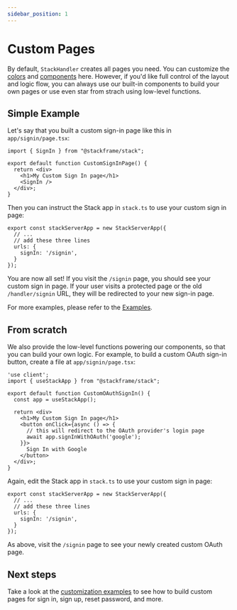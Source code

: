 ```yaml
---
sidebar_position: 1
---
```


# Custom Pages

By default, `StackHandler` creates all pages you need. You can customize the [colors](./02-custom-colors.md) and [components](./03-custom-components.md) here. However, if you'd like full control of the layout and logic flow, you can always use our built-in components to build your own pages or use even star from strach using low-level functions. 

## Simple Example

Let's say that you built a custom sign-in page like this in `app/signin/page.tsx`:

```tsx
import { SignIn } from "@stackframe/stack";

export default function CustomSignInPage() {
  return <div>
    <h1>My Custom Sign In page</h1>
    <SignIn />
  </div>;
}
```

Then you can instruct the Stack app in `stack.ts` to use your custom sign in page:

```tsx
export const stackServerApp = new StackServerApp({
  // ...
  // add these three lines
  urls: {
    signIn: '/signin',
  }
});
```

You are now all set! If you visit the `/signin` page, you should see your custom sign in page. If your user visits a protected page or the old `/handler/signin` URL, they will be redirected to your new sign-in page.

For more examples, please refer to the [Examples](/docs/category/page-examples).


## From scratch

We also provide the low-level functions powering our components, so that you can build your own logic. For example, to build a custom OAuth sign-in button, create a file at `app/signin/page.tsx`:

```tsx
'use client';
import { useStackApp } from "@stackframe/stack";

export default function CustomOAuthSignIn() {
  const app = useStackApp();

  return <div>
    <h1>My Custom Sign In page</h1>
    <button onClick={async () => {
      // this will redirect to the OAuth provider's login page
      await app.signInWithOAuth('google');
    }}>
      Sign In with Google
    </button>
  </div>;
}
```

Again, edit the Stack app in `stack.ts` to use your custom sign in page:

```tsx
export const stackServerApp = new StackServerApp({
  // ...
  // add these three lines
  urls: {
    signIn: '/signin',
  }
});
```

As above, visit the `/signin` page to see your newly created custom OAuth page.


## Next steps

Take a look at the [customization examples](./05-page-examples/_category_.json) to see how to build custom pages for sign in, sign up, reset password, and more.
